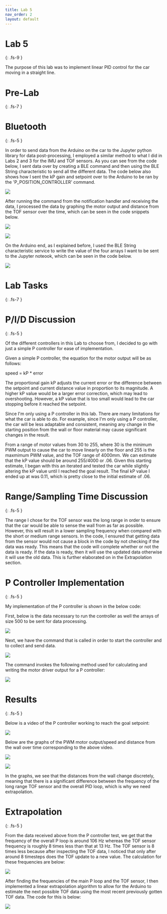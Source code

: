 ```yaml
---
title: Lab 5
nav_order: 2
layout: default
---
```


# Lab 5
{: .fs-9 }

The purpose of this lab was to implement linear PID control for the car moving in a straight line. 

# Pre-Lab
{: .fs-7 }

# Bluetooth
{: .fs-5 }

In order to send data from the Arduino on the car to the Jupyter python library for data post-processing, I employed a similar method to what I did in Labs 2 and 3 for the IMU and TOF sensors. As you can see from the code below, I sent data over by creating a BLE command and then using the BLE String characteristic to send all the different data. The code below also shows how I sent the kP gain and setpoint over to the Arduino to be ran by the 'P_POSITION_CONTROLLER' command. 

![](lab5pics/ble.png)

After running the command from the notification handler and receiving the data, I processed the data by graphing the motor output and distance from the TOF sensor over the time, which can be seen in the code snippets below.

![](lab5pics/dist.png)

![](lab5pics/speed.png)

On the Arduino end, as I explained before, I used the BLE String characteristic service to write the value of the four arrays I want to be sent to the Jupyter noteook, which can be seen in the code below.

![](lab5pics/ard.png)

# Lab Tasks
{: .fs-7 }

# P/I/D Discussion
{: .fs-5 }

Of the different controllers in this Lab to choose from, I decided to go with just a simple P controller for ease of implementation. 

Given a simple P controller, the equation for the motor output will be as follows:

speed = kP * error

The proportional gain kP adjusts the current error or the difference between the setpoint and current distance value in proportion to its magnitude. A higher kP value would be a larger error correction, which may lead to overshooting. However, a kP value that is too small would lead to the car stopping before it reached the setpoint.

Since I'm only using a P controller in this lab. There are many limitations for what the car is able to do. For example, since I'm only using a P controller, the car will be less adaptable and consistent, meaning any change in the starting position from the wall or floor material may cause significant changes in the result. 

From a range of motor values from 30 to 255, where 30 is the minimum PWM output to cause the car to move linearly on the floor and 255 is the maxmimum PWM value, and the TOF range of 4000mm. We can estimate that the kP value should be around 255/4000 or .06. Given this starting estimate, I began with this an iterated and tested the car while slightly altering the kP value until I reached the goal result. The final kP value I ended up at was 0.11, which is pretty close to the initial estimate of .06.

# Range/Sampling Time Discussion
{: .fs-5 }

The range I chose for the TOF sensor was the long range in order to ensure that the car would be able to sense the wall from as far as possible. However, this will result in a lower sampling frequency when compared with the short or medium range sensors. In the code, I ensured that getting data from the sensor would not cause a block in the code by not checking if the data was ready. This means that the code will complete whether or not the data is ready. If the data is ready, then it will use the updated data otherwise it will use the old data. This is further elaborated on in the Extrapolation section.

# P Controller Implementation
{: .fs-5 }

My implementation of the P controller is shown in the below code:

First, below is the data necessary to run the controller as well the arrays of size 500 to be sent for data processing.

![](lab5pics/data.png)

Next, we have the command that is called in order to start the controller and to collect and send data.

![](lab5pics/command.png)

The command invokes the following method used for calculating and writing the motor driver output for a P controller:

![](lab5pics/speedcalc.png)

# Results
{: .fs-5 }

Below is a video of the P controller working to reach the goal setpoint:

[![](https://img.youtube.com/vi/2OkpEoLYIXg/0.jpg)](https://www.youtube.com/watch?v=2OkpEoLYIXg)

Below are the graphs of the PWM motor output/speed and distance from the wall over time corresponding to the above video.

![](lab5pics/dgraph.png)

![](lab5pics/sgraph.png)

In the graphs, we see that the distances from the wall change discretely, meaning that there is a significant difference between the frequency of the long range TOF sensor and the overall PID loop, which is why we need extrapolation.

# Extrapolation
{: .fs-5 }

From the data received above from the P controller test, we get that the frequency of the overall P loop is around 106 Hz whereas the TOF sensor frequency is roughly 8 times less than that at 13 Hz. The TOF sensor is 8 times less because after inspecting the TOF data, I noticed that only after around 8 timesteps does the TOF update to a new value. The calculation for these frequencies are below:

![](lab5pics/freq.png)

After finding the frequencies of the main P loop and the TOF sensor, I then implemented a linear extrapolation algorithm to allow for the Arduino to estimate the next possible TOF data using the most recent previously gotten TOF data. The code for this is below:

![](lab5pics/extra.png)